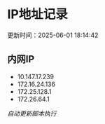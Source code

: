 # IP地址记录

更新时间：2025-06-01 18:14:42
## 内网IP
- 10.147.17.239
- 172.16.24.136
- 172.25.128.1
- 172.26.64.1

*自动更新脚本执行*          